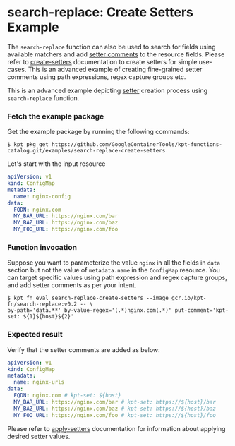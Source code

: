 # search-replace: Create Setters Example

The `search-replace` function can also be used to search for fields using available matchers
and add [setter comments] to the resource fields. Please refer to [create-setters] 
documentation to create setters for simple use-cases. This is an advanced example
of creating fine-grained setter comments using path expressions, regex capture groups etc.

This is an advanced example depicting [setter] creation process using `search-replace` function.

### Fetch the example package

Get the example package by running the following commands:

```shell
$ kpt pkg get https://github.com/GoogleContainerTools/kpt-functions-catalog.git/examples/search-replace-create-setters
```

Let's start with the input resource

```yaml
apiVersion: v1
kind: ConfigMap
metadata:
  name: nginx-config
data:
  FQDN: nginx.com
  MY_BAR_URL: https://nginx.com/bar
  MY_BAZ_URL: https://nginx.com/baz
  MY_FOO_URL: https://nginx.com/foo
```

### Function invocation

Suppose you want to parameterize the value `nginx` in all the fields in `data` 
section but not the value of `metadata.name` in the `ConfigMap` resource.
You can target specific values using path expression and regex capture groups, 
and add setter comments as per your intent.

```shell
$ kpt fn eval search-replace-create-setters --image gcr.io/kpt-fn/search-replace:v0.2 -- \
by-path='data.**' by-value-regex='(.*)nginx.com(.*)' put-comment='kpt-set: ${1}${host}${2}'
```

### Expected result

Verify that the setter comments are added as below:

```yaml
apiVersion: v1
kind: ConfigMap
metadata:
  name: nginx-urls
data:
  FQDN: nginx.com # kpt-set: ${host}
  MY_BAR_URL: https://nginx.com/bar # kpt-set: https://${host}/bar
  MY_BAZ_URL: https://nginx.com/baz # kpt-set: https://${host}/baz
  MY_FOO_URL: https://nginx.com/foo # kpt-set: https://${host}/foo
```

Please refer to [apply-setters] documentation for information about applying desired setter values.

[setter]: https://catalog.kpt.dev/apply-setters/v0.1/
[setters]: https://catalog.kpt.dev/apply-setters/v0.1/
[apply-setters]: https://catalog.kpt.dev/apply-setters/v0.1/
[create-setters]: https://catalog.kpt.dev/create-setters/v0.1/
[setter comments]: https://catalog.kpt.dev/apply-setters/v0.1/?id=definitions
